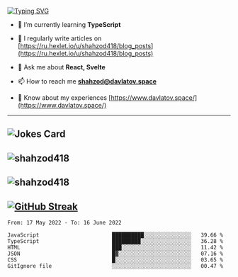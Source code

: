 [![Typing SVG](https://readme-typing-svg.herokuapp.com?font=Turret+Road&height=30&lines=HI!+I%60m+Frontend+Developer)](https://git.io/typing-svg)

- 🌱 I’m currently learning **TypeScript**

- 📝 I regularly write articles on [https://ru.hexlet.io/u/shahzod418/blog_posts](https://ru.hexlet.io/u/shahzod418/blog_posts)

- 💬 Ask me about **React, Svelte**

- 📫 How to reach me **shahzod@davlatov.space**

- 📄 Know about my experiences [https://www.davlatov.space/](https://www.davlatov.space/)

---
![Jokes Card](https://readme-jokes.vercel.app/api?theme=radical)
---
![shahzod418](https://github-readme-stats.vercel.app/api/top-langs?username=shahzod418&show_icons=true&theme=radical&locale=en&layout=compact)
---
![shahzod418](https://github-readme-stats.vercel.app/api?username=shahzod418&show_icons=true&theme=radical&locale=en&count_private=true)
---
[![GitHub Streak](http://github-readme-streak-stats.herokuapp.com?user=shahzod418&theme=radical&date_format=M%20j%5B%2C%20Y%5D)](https://git.io/streak-stats)
---
<!--START_SECTION:waka-->

```text
From: 17 May 2022 - To: 16 June 2022

JavaScript                       ██████████░░░░░░░░░░░░░░░   39.66 %
TypeScript                       █████████░░░░░░░░░░░░░░░░   36.28 %
HTML                             ███░░░░░░░░░░░░░░░░░░░░░░   11.42 %
JSON                             █▓░░░░░░░░░░░░░░░░░░░░░░░   07.16 %
CSS                              █░░░░░░░░░░░░░░░░░░░░░░░░   03.65 %
GitIgnore file                   ░░░░░░░░░░░░░░░░░░░░░░░░░   00.47 %
```

<!--END_SECTION:waka-->
